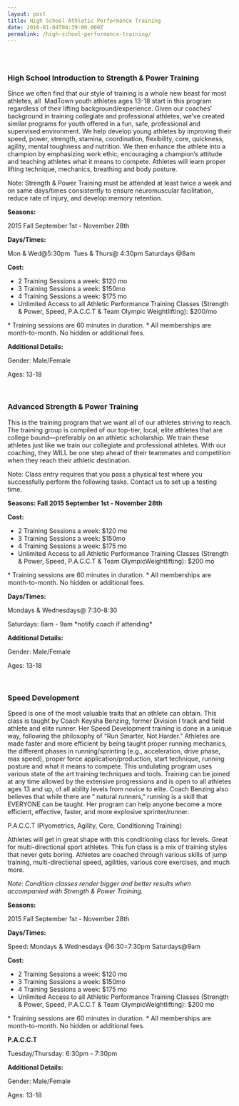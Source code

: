 ```yaml
---
layout: post
title: High School Athletic Performance Training
date: 2016-01-04T04:39:00.000Z
permalink: /high-school-performance-training/
---
```


### &nbsp;

### High School Introduction to Strength & Power Training

Since we often find that our style of training is a whole new beast for most athletes, all &nbsp;MadTown youth athletes ages 13-18 start in this program regardless of their lifting background/experience. Given our coaches’ background in training collegiate and professional athletes, we’ve created similar programs for youth offered in a fun, safe, professional and supervised environment. We help develop young athletes by improving their speed, power, strength, stamina, coordination, flexibility, core, quickness, agility, mental toughness and nutrition. We then enhance the athlete into a champion by emphasizing work ethic, encouraging a champion’s attitude and teaching athletes what it means to compete. Athletes will learn proper lifting technique, mechanics, breathing and body posture.

Note: Strength & Power Training must be attended at least twice a week and on same days/times consistently to ensure neuromuscular facilitation, reduce rate of injury, and develop memory retention.

**Seasons:**

2015 Fall September 1st - November 28th

**Days/Times:**

Mon & Wed@5:30pm&nbsp; Tues & Thurs@ 4:30pm Saturdays @8am

**Cost:**&nbsp;

* 2 Training Sessions a week: $120 mo
* 3 Training Sessions a week: $150mo
* 4 Training Sessions a week: $175 mo
* Unlimited Access to all Athletic Performance Training Classes (Strength & Power, Speed, P.A.C.C.T & Team Olympic Weightlifting): $200/mo


\* Training sessions are 60 minutes in duration. \* All memberships are month-to-month. No hidden or additional fees.

**Additional Details:**

Gender: Male/Female

Ages: 13-18

&nbsp;

### Advanced Strength & Power Training

This is the training program that we want all of our athletes striving to reach. The training group is compiled of our top-tier, local, elite athletes that are college bound—preferably on an athletic scholarship. We train these athletes just like we train our collegiate and professional athletes. With our coaching, they WILL be one step ahead of their teammates and competition when they reach their athletic destination.

Note: Class entry requires that you pass a physical test where you successfully perform the following tasks. Contact us to set up a testing time.

**Seasons: Fall 2015 September 1st - November 28th**

**Cost:**&nbsp;

* 2 Training Sessions a week: $120 mo
* 3 Training Sessions a week: $150mo
* 4 Training Sessions a week: $175 mo
* Unlimited Access to all Athletic Performance Training Classes (Strength & Power, Speed, P.A.C.C.T & Team OlympicWeightlifting): $200 mo


\* Training sessions are 60 minutes in duration.
\* All memberships are month-to-month. No hidden or additional fees.

**Days/Times:**

Mondays & Wednesdays@ 7:30-8:30

Saturdays: 8am - 9am \*notify coach if attending\*

**Additional Details:**

Gender: Male/Female

Ages: 13-18

&nbsp;

### Speed Development&nbsp;

Speed is one of the most valuable traits that an athlete can obtain. This class is taught by Coach Keysha Benzing, former Division I track and field athlete and elite runner. Her Speed Development training is done in a unique way, following the philosophy of “Run Smarter, Not Harder.” Athletes are made faster and more efficient by being taught proper running mechanics, the different phases in running/sprinting (e.g., acceleration, drive phase, max speed), proper force application/production, start technique, running posture and what it means to compete. This undulating program uses various state of the art training techniques and tools. Training can be joined at any time allowed by the extensive progressions and is open to all athletes ages 13 and up, of all ability levels from novice to elite. Coach Benzing also believes that while there are “ natural runners,” running is a skill that EVERYONE can be taught. Her program can help anyone become a more efficient, effective, faster, and more explosive sprinter/runner.

P.A.C.C.T (Plyometrics, Agility, Core, Conditioning Training)

Athletes will get in great shape with this conditioning class for levels. Great for multi-directional sport athletes. This fun class is a mix of training styles that never gets boring. Athletes are coached through various skills of jump training, multi-directional speed, agilities, various core exercises, and much more.

*Note: Condition classes render bigger and better results when accompanied with Strength & Power Training.*

**Seasons:**

2015 Fall September 1st - November 28th

**Days/Times:**

Speed: Mondays & Wednesdays @6:30=7:30pm Saturdays@9am

**Cost:&nbsp;**

* 2 Training Sessions a week: $120 mo
* 3 Training Sessions a week: $150mo
* 4 Training Sessions a week: $175 mo
* Unlimited Access to all Athletic Performance Training Classes (Strength & Power, Speed, P.A.C.C.T & Team OlympicWeightlifting): $200 mo


\* Training sessions are 60 minutes in duration.
\* All memberships are month-to-month. No hidden or additional fees.
&nbsp;

**P.A.C.C.T**

Tuesday/Thursday: 6:30pm - 7:30pm

**Additional Details:**

Gender: Male/Female

Ages: 13-18